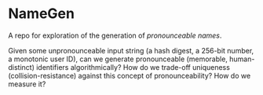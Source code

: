 # NameGen

A repo for exploration of the generation of _pronounceable names_.

Given some unpronounceable input string (a hash digest, a 256-bit number, a monotonic user ID), can we generate pronounceable (memorable, human-distinct) identifiers algorithmically? How do we trade-off uniqueness (collision-resistance) against this concept of pronounceability? How do we measure it?
